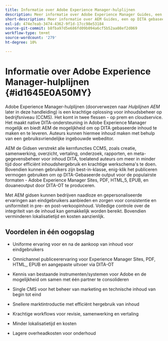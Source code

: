 ```yaml
---
title: Informatie over Adobe Experience Manager-hulplijnen
description: Meer informatie over Adobe Experience Manager Guides, een op DITA gebaseerde oplossing voor contentbeheer op bedrijfsniveau. De voordelen van AEM Guides leren kennen.
short-description: Meer informatie over AEM Guides, een op DITA gebaseerde oplossing voor contentbeheer op bedrijfsniveau.
exl-id: 474e7eab-3474-4362-9f1d-17cc98e53184
source-git-commit: b8fba97d5e686fd09b094a6cf5b52aa08ef2d069
workflow-type: tm+mt
source-wordcount: '279'
ht-degree: 10%

---
```


# Informatie over Adobe Experience Manager-hulplijnen {#id1645E0A50MY}

Adobe Experience Manager-hulplijnen \(doorverwezen naar *Hulplijnen AEM* later in deze handleiding\) is een krachtige oplossing voor inhoudsbeheer op bedrijfsniveau \(CCMS\). Het komt in twee flessen - op prem en cloudservice. Het maakt native DITA-ondersteuning in Adobe Experience Manager mogelijk en biedt AEM de mogelijkheid om op DITA gebaseerde inhoud te maken en te leveren. Auteurs kunnen hiermee inhoud maken met behulp van een gebruiksvriendelijke ingebouwde webeditor.

AEM de Gidsen verstrekt alle kernfuncties CCMS, zoals creatie, samenwerking, overzicht, vertaling, onderzoek, rapporten, en meta-gegevensbeheer voor inhoud DITA, toelatend auteurs om meer in minder tijd door efficiënt inhoudshergebruik en krachtige werkschema&#39;s te doen. Bovendien kunnen gebruikers zijn best-in-klasse, enig-klik het publiceren vermogen gebruiken om op DITA-Gebaseerde output voor de populairste formaten - Adobe Experience Manager Sites, PDF, HTML,5, EPUB, en douaneoutput door DITA-OT te produceren.

Met AEM gidsen kunnen bedrijven naadloze en gepersonaliseerde ervaringen aan eindgebruikers aanbieden en zorgen voor consistentie en uniformiteit in pre- en post-verkoopinhoud. Volledige controle over de integriteit van de inhoud kan gemakkelijk worden bereikt. Bovendien verminderen lokalisatietijd en kosten aanzienlijk.

## Voordelen in één oogopslag

- Uniforme ervaring voor en na de aankoop van inhoud voor eindgebruikers

- Omnichannel publiceerervaring voor Experience Manager Sites, PDF, HTML,, EPUB en aangepaste uitvoer via DITA-OT

- Kennis van bestaande instrumenten/systemen voor Adobe en de mogelijkheid om samen met één partner te consolideren

- Single CMS voor het beheer van marketing en technische inhoud van begin tot eind

- Snellere marktintroductie met efficiënt hergebruik van inhoud

- Krachtige workflows voor revisie, samenwerking en vertaling

- Minder lokalisatietijd en kosten

- Lagere overheadkosten voor onderhoud
